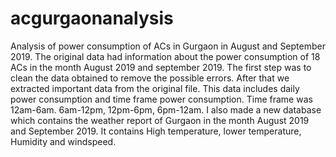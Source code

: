 # acgurgaonanalysis
Analysis of power consumption of ACs in Gurgaon in August and September 2019.
The original data had information about the power consumption of 18 ACs in the month August 2019 and september 2019.
The first step was to clean the data obtained to remove the possible errors.
After that we extracted important data from the original file.
This data includes daily power consumption and time frame power consumption.
Time frame was 12am-6am. 6am-12pm, 12pm-6pm, 6pm-12am.
I also made a new database which contains the weather report of Gurgaon in the month August 2019 and September 2019. It contains High temperature, lower temperature, Humidity and windspeed.
